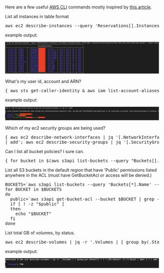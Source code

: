 Here are a few useful [AWS CLI](https://aws.amazon.com/cli/) commands mostly inspired by [this article](https://medium.com/circuitpeople/aws-cli-with-jq-and-bash-9d54e2eabaf1).

List all instances in table format
<pre>aws ec2 describe-instances --query 'Reservations[].Instances[].[Placement.AvailabilityZone, State.Name, InstanceId,InstanceType,Platform,Tags.Value,State.Code,Tags.Values]' --output table
</pre>
example output:

![](./images/table.png)

What's my user id, account and ARN?
<pre>{ aws sts get-caller-identity & aws iam list-account-aliases; } | jq -s ".|add"
</pre>
example output:

![](./images/get-caller-ident.png)

Which of my ec2 security groups are being used?
<pre>{ aws ec2 describe-network-interfaces | jq '[.NetworkInterfaces[].Groups[]|.]|map({ (.GroupId|tostring): true }) 
| add'; aws ec2 describe-security-groups | jq '[.SecurityGroups[].GroupId]|map({ (.|tostring): false })|add'; } | jq -s '[.[1], .[0]]|add|to_entries|[group_by(.value)[]|{ (.[0].value|if . then "in-use" else "unused" end): [.[].key] }]|add'</pre>

Can I list all bucket policies?  I sure can.
<pre>{ for bucket in $(aws s3api list-buckets --query "Buckets[].Name" --output text); do aws s3api get-bucket-policy --bucket $bucket 2>/dev/null; done; } > bucket-policies.txt</pre>

List all S3 buckets in the default region that have 'Public' permissions listed anywhere in the ACL (must have GetBucketAcl or access will be denied.)
<pre>BUCKETS=`aws s3api list-buckets --query 'Buckets[*].Name' --output text | tr " " "\n"`
for BUCKET in $BUCKETS
do
  public=`aws s3api get-bucket-acl --bucket $BUCKET | grep -e 'URI.*http\:\/\/acs\.amazonaws\.com\/groups\/global\/AllUsers\"'`
  if [ ! -z "$public" ]
  then
    echo "$BUCKET"
  fi
done</pre>

List total GB of volumes, by status.

<pre>aws ec2 describe-volumes | jq -r '.Volumes | [ group_by(.State)[] | { (.[0].State): ([.[].Size] | add) } ] | add'</pre>
example output:

![](./images/volume-status-gb.png)

